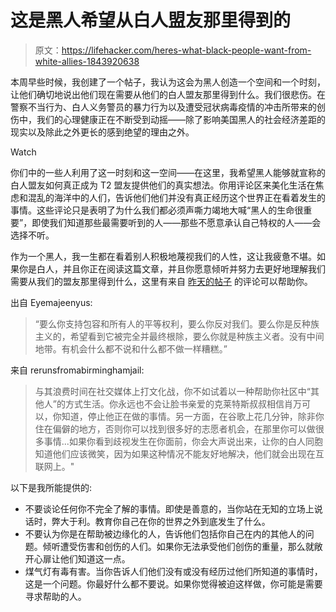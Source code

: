 # 这是黑人希望从白人盟友那里得到的

> 原文：<https://lifehacker.com/heres-what-black-people-want-from-white-allies-1843920638>

本周早些时候，我创建了一个帖子，我认为这会为黑人创造一个空间和一个时刻，让他们确切地说出他们现在需要从他们的白人盟友那里得到什么。我们很悲伤。在警察不当行为、白人义务警员的暴力行为以及遭受冠状病毒疫情的冲击所带来的创伤中，我们的心理健康正在不断受到动摇——除了影响美国黑人的社会经济差距的现实以及除此之外更长的感到绝望的理由之外。

Watch

你们中的一些人利用了这一时刻和这一空间——在这里，我希望黑人能够就宣称的白人盟友如何真正成为 T2 盟友提供他们的真实想法。你用评论区来美化生活在焦虑和混乱的海洋中的人们，告诉他们他们并没有真正经历这个世界正在看着发生的事情。这些评论只是表明了为什么我们都必须声嘶力竭地大喊“黑人的生命很重要”，即使我们知道那些最需要听到的人——那些不愿意承认自己特权的人——会选择不听。

作为一个黑人，我一生都在看着别人积极地蔑视我们的人性，这让我疲惫不堪。如果你是白人，并且你正在阅读这篇文章，并且你愿意倾听并努力去更好地理解我们需要从我们的盟友那里得到什么，这里有来自 [昨天的帖子](https://lifehacker.com/what-do-you-want-to-hear-from-white-allies-1843905014) 的评论可以帮助你。

出自 Eyemajeenyus:

> “要么你支持包容和所有人的平等权利，要么你反对我们。要么你是反种族主义的，希望看到它被完全并最终根除，要么你就是种族主义者。没有中间地带。有机会什么都不说和什么都不做一样糟糕。”

来自 rerunsfromabirminghamjail:

> 与其浪费时间在社交媒体上打文化战，你不如试着以一种帮助你社区中“其他人”的方式生活。你永远也不会让脸书亲爱的克莱特斯叔叔相信肖万可以，你知道，停止他正在做的事情。另一方面，在谷歌上花几分钟，除非你住在偏僻的地方，否则你可以找到很多好的志愿者机会，在那里你可以做很多事情...如果你看到歧视发生在你面前，你会大声说出来，让你的白人同胞知道他们应该微笑，因为如果这种情况不能友好地解决，他们就会出现在互联网上。"

以下是我所能提供的:

*   不要谈论任何你不完全了解的事情。即使是善意的，当你站在无知的立场上说话时，弊大于利。教育你自己在你的世界之外到底发生了什么。
*   不要认为你是在帮助被边缘化的人，告诉他们包括你自己在内的其他人的问题。倾听遭受伤害和创伤的人们。如果你无法承受他们创伤的重量，那么就敞开心扉让他们知道这一点。
*   煤气灯有毒有害。当你告诉人们他们没有或没有经历过他们所知道的事情时，这是一个问题。你最好什么都不要说。如果你觉得被迫这样做，你可能是需要寻求帮助的人。
